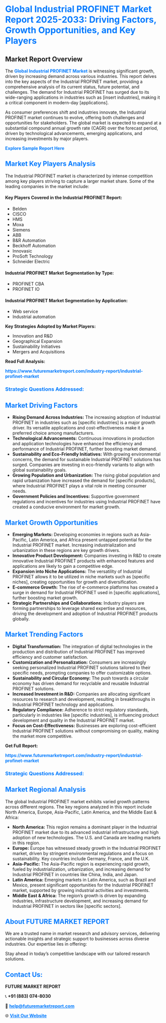 <h1 style="color: #007BFF;">Global Industrial PROFINET Market Report 2025-2033: Driving Factors, Growth Opportunities, and Key Players</h1>

<section id="overview">
<h2>Market Report Overview</h2>
<p>The <a href="https://www.futuremarketreport.com/industry-report/industrial-profinet-market" style="color: #007BFF; text-decoration: none;"><strong>Global Industrial PROFINET Market</strong></a> is witnessing significant growth, driven by increasing demand across various industries. This report delves into the key aspects of the Industrial PROFINET market, providing a comprehensive analysis of its current status, future potential, and challenges. The demand for Industrial PROFINET has surged due to its wide-ranging applications in industries such as [insert industries], making it a critical component in modern-day [applications].</p>
<p>As consumer preferences shift and industries innovate, the Industrial PROFINET market continues to evolve, offering both challenges and opportunities for stakeholders. The global market is expected to expand at a substantial compound annual growth rate (CAGR) over the forecast period, driven by technological advancements, emerging applications, and increasing investments by major players.</p>
</section>

<section id="overview">
<p><a href="https://www.futuremarketreport.com/request-sample/reportId=63273" style="color: #007BFF; text-decoration: none;"><strong>Explore Sample Report Here</strong></a></p>
</section>

<section id="key-players">
<h2 style="color: #007BFF;">Market Key Players Analysis</h2>
<p>The Industrial PROFINET market is characterized by intense competition among key players striving to capture a larger market share. Some of the leading companies in the market include:</p>
<h4>Key Players Covered in the Industrial PROFINET Report:</h4>
<ul><li>Belden</li><li>CISCO</li><li>HMS</li><li>Moxa</li><li>Siemens</li><li>ABB</li><li>B&amp;R Automation</li><li>Beckhoff Automation</li><li>Innovasic</li><li>ProSoft Technology</li><li>Schneider Electric</li></ul>
<h4>Industrial PROFINET Market Segmentation by Type:</h4>
<ul><li>PROFINET CBA</li><li>PROFINET IO</li></ul>

<h4>Industrial PROFINET Market Segmentation by Application:</h4>
<ul><li>Web service</li><li>Industrial automation</li></ul>
<p><strong>Key Strategies Adopted by Market Players:</strong></p>
<ul>
<li>Innovation and R&D</li>
<li>Geographical Expansion</li>
<li>Sustainability Initiatives</li>
<li>Mergers and Acquisitions</li>
</ul>
</section>

<section>
<p><strong>Read Full Analysis: </strong></p><a href="https://www.futuremarketreport.com/industry-report/industrial-profinet-market" style="color: #007BFF; text-decoration: none;"><strong>https://www.futuremarketreport.com/industry-report/industrial-profinet-market</strong></a>
<h3 style="color: #007BFF;">Strategic Questions Addressed:</h3>
</section>

<section id="driving-factors">
<h2 style="color: #007BFF;">Market Driving Factors</h2>
<ul>
<li><strong>Rising Demand Across Industries:</strong> The increasing adoption of Industrial PROFINET in industries such as [specific industries] is a major growth driver. Its versatile applications and cost-effectiveness make it a preferred choice among manufacturers.</li>
<li><strong>Technological Advancements:</strong> Continuous innovations in production and application technologies have enhanced the efficiency and performance of Industrial PROFINET, further boosting market demand.</li>
<li><strong>Sustainability and Eco-Friendly Initiatives:</strong> With growing environmental concerns, the demand for sustainable Industrial PROFINET solutions has surged. Companies are investing in eco-friendly variants to align with global sustainability goals.</li>
<li><strong>Growing Population and Urbanization:</strong> The rising global population and rapid urbanization have increased the demand for [specific products], where Industrial PROFINET plays a vital role in meeting consumer needs.</li>
<li><strong>Government Policies and Incentives:</strong> Supportive government regulations and incentives for industries using Industrial PROFINET have created a conducive environment for market growth.</li>
</ul>
</section>

<section id="growth-opportunities">
<h2 style="color: #007BFF;">Market Growth Opportunities</h2>
<ul>
<li><strong>Emerging Markets:</strong> Developing economies in regions such as Asia-Pacific, Latin America, and Africa present untapped potential for the Industrial PROFINET market. Increasing industrialization and urbanization in these regions are key growth drivers.</li>
<li><strong>Innovative Product Development:</strong> Companies investing in R&D to create innovative Industrial PROFINET products with enhanced features and applications are likely to gain a competitive edge.</li>
<li><strong>Expansion into Niche Applications:</strong> The versatility of Industrial PROFINET allows it to be utilized in niche markets such as [specific niches], creating opportunities for growth and diversification.</li>
<li><strong>E-commerce Growth:</strong> The rise of e-commerce platforms has created a surge in demand for Industrial PROFINET used in [specific applications], further boosting market growth.</li>
<li><strong>Strategic Partnerships and Collaborations:</strong> Industry players are forming partnerships to leverage shared expertise and resources, driving the development and adoption of Industrial PROFINET products globally.</li>
</ul>
</section>

<section id="trending-factors">
<h2 style="color: #007BFF;">Market Trending Factors</h2>
<ul>
<li><strong>Digital Transformation:</strong> The integration of digital technologies in the production and distribution of Industrial PROFINET has improved efficiency and customer satisfaction.</li>
<li><strong>Customization and Personalization:</strong> Consumers are increasingly seeking personalized Industrial PROFINET solutions tailored to their specific needs, prompting companies to offer customizable options.</li>
<li><strong>Sustainability and Circular Economy:</strong> The push towards a circular economy has driven demand for recyclable and reusable Industrial PROFINET solutions.</li>
<li><strong>Increased Investment in R&D:</strong> Companies are allocating significant resources to research and development, resulting in breakthroughs in Industrial PROFINET technology and applications.</li>
<li><strong>Regulatory Compliance:</strong> Adherence to strict regulatory standards, particularly in industries like [specific industries], is influencing product development and quality in the Industrial PROFINET market.</li>
<li><strong>Focus on Cost-Effectiveness:</strong> Businesses are exploring cost-efficient Industrial PROFINET solutions without compromising on quality, making the market more competitive.</li>
</ul>
</section>

<section>
<p><strong>Get Full Report: </strong></p><a href="https://www.futuremarketreport.com/industry-report/industrial-profinet-market" style="color: #007BFF; text-decoration: none;"><strong>https://www.futuremarketreport.com/industry-report/industrial-profinet-market</strong></a>
<h3 style="color: #007BFF;">Strategic Questions Addressed:</h3>
</section>


<section id="regional-analysis">
<h2 style="color: #007BFF;">Market Regional Analysis</h2>
<p>The global Industrial PROFINET market exhibits varied growth patterns across different regions. The key regions analyzed in this report include North America, Europe, Asia-Pacific, Latin America, and the Middle East & Africa:</p>
<ul>
<li><strong>North America:</strong> This region remains a dominant player in the Industrial PROFINET market due to its advanced industrial infrastructure and high adoption of new technologies. The U.S. and Canada are leading markets in this region.</li>
<li><strong>Europe:</strong> Europe has witnessed steady growth in the Industrial PROFINET market, driven by stringent environmental regulations and a focus on sustainability. Key countries include Germany, France, and the U.K.</li>
<li><strong>Asia-Pacific:</strong> The Asia-Pacific region is experiencing rapid growth, fueled by industrialization, urbanization, and increasing demand for Industrial PROFINET in countries like China, India, and Japan.</li>
<li><strong>Latin America:</strong> Emerging markets in Latin America, such as Brazil and Mexico, present significant opportunities for the Industrial PROFINET market, supported by growing industrial activities and investments.</li>
<li><strong>Middle East & Africa:</strong> The region’s growth is driven by expanding industries, infrastructure development, and increasing demand for Industrial PROFINET in sectors like [specific sectors].</li>
</ul>
</section>

<footer>
<h2 style="color: #007BFF;">About FUTURE MARKET REPORT</h2>
<p>We are a trusted name in market research and advisory services, delivering actionable insights and strategic support to businesses across diverse industries. Our expertise lies in offering:</p>

<p>Stay ahead in today’s competitive landscape with our tailored research solutions.</p>

<h2 style="color: #007BFF;">Contact Us:</h2>
<p><strong>FUTURE MARKET REPORT</strong></p>
<p>📞 <strong>+91 (883) 074-8030</strong></p>
<p>📧 <strong><a href="mailto:help@futuremarketreport.com" style="color: #007BFF;">help@futuremarketreport.com</a></strong></p>
<p>🌐 <strong><a href="https://www.futuremarketreport.com/" style="color: #007BFF;">Visit Our Website</a></strong></p>
</footer>